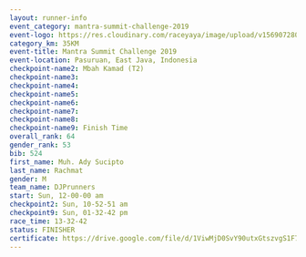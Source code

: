 ```yaml
---
layout: runner-info 
event_category: mantra-summit-challenge-2019 
event-logo: https://res.cloudinary.com/raceyaya/image/upload/v1569072809/logo/mantra-image_segrbx.jpg
category_km: 35KM 
event-title: Mantra Summit Challenge 2019 
event-location: Pasuruan, East Java, Indonesia 
checkpoint-name2: Mbah Kamad (T2) 
checkpoint-name3: 
checkpoint-name4: 
checkpoint-name5: 
checkpoint-name6: 
checkpoint-name7: 
checkpoint-name8: 
checkpoint-name9: Finish Time
overall_rank: 64
gender_rank: 53
bib: 524
first_name: Muh. Ady Sucipto
last_name: Rachmat
gender: M
team_name: DJPrunners
start: Sun, 12-00-00 am
checkpoint2: Sun, 10-52-51 am
checkpoint9: Sun, 01-32-42 pm
race_time: 13-32-42
status: FINISHER
certificate: https://drive.google.com/file/d/1ViwMjD0SvY90utxGtszvgS1F73a0sdxa/view?usp=sharing
---
```


